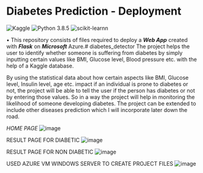# Diabetes Prediction - Deployment
![Kaggle](https://img.shields.io/badge/Dataset-Kaggle-blue.svg) ![Python 3.8.5](https://img.shields.io/badge/Python-3.6-brightgreen.svg) ![scikit-learnn](https://img.shields.io/badge/Library-Scikit_Learn-orange.svg)

• This repository consists of files required to deploy a ___Web App___ created with ___Flask___ on ___Microsoft___ Azure.# diabetes_detector
The project helps the user to identify whether someone is suffering from diabetes by simply inputting certain values like BMI, Glucose level, Blood pressure etc. with the help of a Kaggle database.

By using the statistical data about how certain aspects like BMI, Glucose level, Insulin level, age etc. impact if an individual is prone to diabetes or not, the project will be able to tell the user if the person has diabetes or not by entering those values. So in a way the project will help in monitoring the likelihood of someone developing diabetes. The project can be extended to include other diseases prediction which I will incorporate later down the road. 


_HOME PAGE_ 
![image](https://user-images.githubusercontent.com/92875632/160885857-0298cc7f-bb77-4cac-8cf3-ea430ce97bb4.png)

RESULT PAGE FOR DIABETIC 
![image](https://user-images.githubusercontent.com/92875632/160886280-7a75d79a-934f-4387-a85c-9dcd61005824.png)

RESULT PAGE FOR NON DIABETIC
![image](https://user-images.githubusercontent.com/92875632/160886425-4934cc59-0549-48eb-8936-1ce21ac8f10f.png)

USED AZURE VM WINDOWS SERVER TO CREATE PROJECT FILES
![image](https://user-images.githubusercontent.com/92875632/160891534-0f85a8cc-c0cd-4599-97df-7604f35a2fb6.png)


